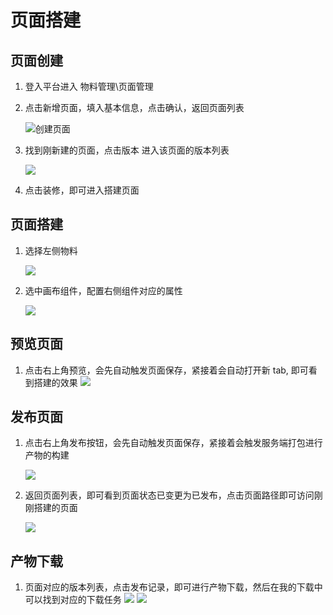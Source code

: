 # 页面搭建

## 页面创建

1. 登入平台进入 物料管理\页面管理
2. 点击新增页面，填入基本信息，点击确认，返回页面列表

   ![创建页面](../images/page/create-page-info.png)

3. 找到刚新建的页面，点击版本 进入该页面的版本列表

   ![](../images/page/editor-page.png)

4. 点击装修，即可进入搭建页面

## 页面搭建

1. 选择左侧物料

   ![](../images/page/select-component.png)

2. 选中画布组件，配置右侧组件对应的属性

   ![](../images/page/config-conponent.png)

## 预览页面

1. 点击右上角预览，会先自动触发页面保存，紧接着会自动打开新 tab, 即可看到搭建的效果
   ![](../images/page/preview-page.png)

## 发布页面

1. 点击右上角发布按钮，会先自动触发页面保存，紧接着会触发服务端打包进行产物的构建

   ![](../images/page/publish-page.png)

2. 返回页面列表，即可看到页面状态已变更为已发布，点击页面路径即可访问刚刚搭建的页面

   ![](../images/page/page-publish-list-result.png)

## 产物下载

1. 页面对应的版本列表，点击发布记录，即可进行产物下载，然后在我的下载中可以找到对应的下载任务
   ![](../images/page/version-download.png)
   ![](../images/page/download-static.png)